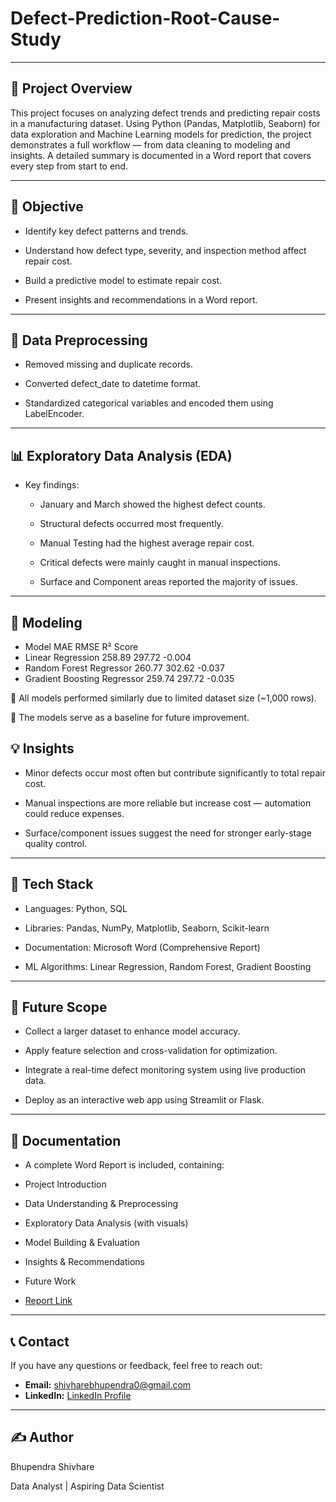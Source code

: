 # Defect-Prediction-Root-Cause-Study

---

## 📘 Project Overview

This project focuses on analyzing defect trends and predicting repair costs in a manufacturing dataset.
Using Python (Pandas, Matplotlib, Seaborn) for data exploration and Machine Learning models for prediction,
the project demonstrates a full workflow — from data cleaning to modeling and insights.
A detailed summary is documented in a Word report that covers every step from start to end.

---

## 🎯 Objective

- Identify key defect patterns and trends.

- Understand how defect type, severity, and inspection method affect repair cost.

- Build a predictive model to estimate repair cost.

- Present insights and recommendations in a Word report.

---

## 🧹 Data Preprocessing

- Removed missing and duplicate records.

- Converted defect_date to datetime format.

- Standardized categorical variables and encoded them using LabelEncoder.

---

## 📊 Exploratory Data Analysis (EDA)

- Key findings:

  - January and March showed the highest defect counts.

  - Structural defects occurred most frequently.

  - Manual Testing had the highest average repair cost.

  - Critical defects were mainly caught in manual inspections.

  - Surface and Component areas reported the majority of issues.

---

## 🤖 Modeling
- Model	                      MAE	    RMSE	   R² Score
- Linear Regression	          258.89	297.72	 -0.004
- Random Forest Regressor	    260.77	302.62	-0.037
- Gradient Boosting Regressor	259.74	297.72	-0.035

🔹 All models performed similarly due to limited dataset size (~1,000 rows).

🔹 The models serve as a baseline for future improvement.

## 💡 Insights

- Minor defects occur most often but contribute significantly to total repair cost.

- Manual inspections are more reliable but increase cost — automation could reduce expenses.

- Surface/component issues suggest the need for stronger early-stage quality control.

---

## 🧠 Tech Stack

- Languages: Python, SQL

- Libraries: Pandas, NumPy, Matplotlib, Seaborn, Scikit-learn

- Documentation: Microsoft Word (Comprehensive Report)

- ML Algorithms: Linear Regression, Random Forest, Gradient Boosting

---

## 🚀 Future Scope

- Collect a larger dataset to enhance model accuracy.

- Apply feature selection and cross-validation for optimization.

- Integrate a real-time defect monitoring system using live production data.

- Deploy as an interactive web app using Streamlit or Flask.

---

## 📄 Documentation

- A complete Word Report is included, containing:

- Project Introduction

- Data Understanding & Preprocessing

- Exploratory Data Analysis (with visuals)

- Model Building & Evaluation

- Insights & Recommendations

- Future Work

- [Report Link](https://docs.google.com/document/d/1h9QRNWmmeJNg_wGxyCTA1L-ZjDDXgCFvMcKO-lZ5kik/edit?usp=sharing) 

---

## 📞 Contact

If you have any questions or feedback, feel free to reach out:

- **Email:** shivharebhupendra0@gmail.com  
- **LinkedIn:** [LinkedIn Profile](https://www.linkedin.com/in/bhupendra-shivhare-a8a02a25b/)

---

## ✍️ Author

Bhupendra Shivhare

Data Analyst | Aspiring Data Scientist




